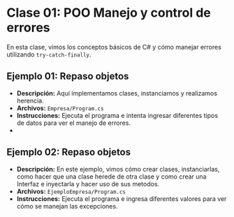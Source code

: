 # Clase 01: POO Manejo y control de errores

En esta clase, vimos los conceptos básicos de C# y cómo manejar errores utilizando `try-catch-finally`.

## Ejemplo 01: Repaso objetos
- **Descripción:** Aquí implementamos clases, instanciamos y realizamos herencia.
- **Archivos:** `Empresa/Program.cs`
- **Instrucciones:** Ejecuta el programa e intenta ingresar diferentes tipos de datos para ver el manejo de errores.
- 
## Ejemplo 02: Repaso objetos
- **Descripción:** En este ejemplo, vimos cómo crear clases, instanciarlas, como hacer que una clase herede de otra clase y como crear una Interfaz e inyectarla y hacer uso de sus metodos.
- **Archivos:** `EjemploEmpresa/Program.cs`
- **Instrucciones:** Ejecuta el programa e ingresa diferentes valores para ver cómo se manejan las excepciones.



